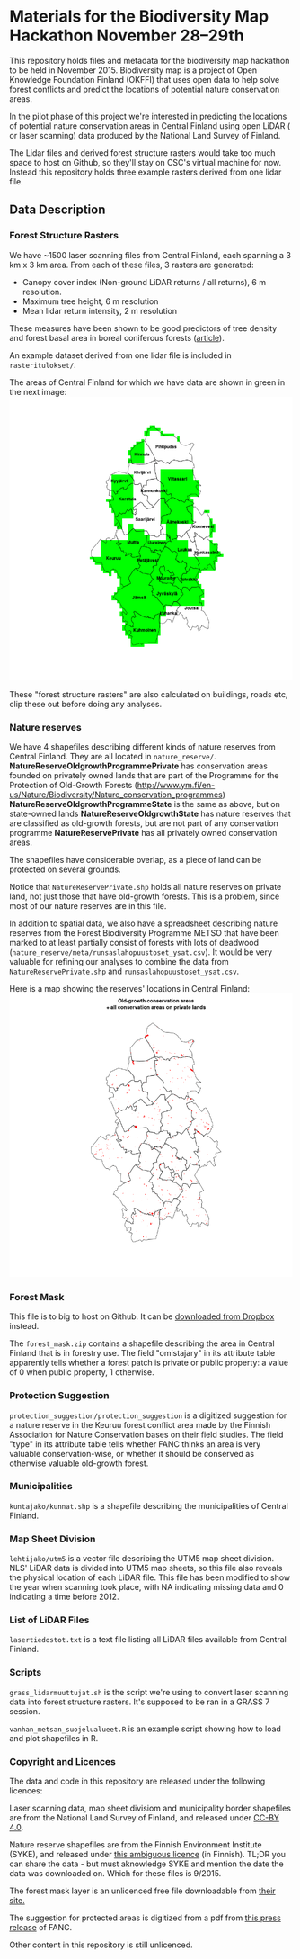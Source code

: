 # Materials for the Biodiversity Map Hackathon November 28–29th

This repository holds files and metadata for the biodiversity map hackathon to be held in November 2015. Biodiversity map is a project of Open Knowledge Foundation Finland (OKFFI) that uses open data to help solve forest conflicts and predict the locations of potential nature conservation areas.

In the pilot phase of this project we're interested in predicting the locations of potential nature conservation areas in Central Finland using open LiDAR ( or laser scanning) data produced by the National Land Survey of Finland.

The Lidar files and derived forest structure rasters would take too much space to host on Github, so they'll stay on CSC's virtual machine for now. Instead this repository holds three example rasters derived from one lidar file.

## Data Description

### Forest Structure Rasters

We have ~1500 laser scanning files from Central Finland, each spanning a 3 km x 3 km area. From each of these files, 3 rasters are generated:
- Canopy cover index (Non-ground LiDAR returns / all returns), 6 m resolution.
- Maximum tree height, 6 m resolution
- Mean lidar return intensity, 2 m resolution

These measures have been shown to be good predictors of tree density and forest basal area in boreal coniferous forests ([article](http://digitalcommons.unl.edu/cgi/viewcontent.cgi?article=1183&context=usdafsfacpub)).

An example dataset derived from one lidar file is included in `rasteritulokset/`.

The areas of Central Finland for which we have data are shown in green in the next image: 
![Lidar-coverage in green](laserkattavuus.png)

These "forest structure rasters" are also calculated on buildings, roads etc, clip these out before doing any analyses.

### Nature reserves

We have 4 shapefiles describing different kinds of nature reserves from Central Finland. They are all located in `nature_reserve/`.
**NatureReserveOldgrowthProgrammePrivate** has conservation areas founded on privately owned lands that are part of the Programme for the Protection of Old-Growth Forests (http://www.ym.fi/en-us/Nature/Biodiversity/Nature_conservation_programmes)
**NatureReserveOldgrowthProgrammeState** is the same as above, but on state-owned lands
**NatureReserveOldgrowthState** has nature reserves that are classified as old-growth forests, but are not part of any conservation programme
**NatureReservePrivate** has all privately owned conservation areas.

The shapefiles have considerable overlap, as a piece of land can be protected on several grounds.

Notice that `NatureReservePrivate.shp` holds all nature reserves on private land, not just those that have old-growth forests. This is a problem, since most of our nature reserves are in this file.

In addition to spatial data, we also have a spreadsheet describing nature reserves from the Forest Biodiversity Programme METSO that have been marked to at least partially consist of forests with lots of deadwood (`nature_reserve/meta/runsaslahopuustoset_ysat.csv`). It would be very valuable for refining our analyses to combine the data from `NatureReservePrivate.shp` and `runsaslahopuustoset_ysat.csv`.

Here is a map showing the reserves' locations in Central Finland:
![Nature reserves in Central Finland](conservation_areas.png)

### Forest Mask

This file is to big to host on Github. It can be [downloaded from Dropbox](https://www.dropbox.com/s/37u4g3jg6frqjdn/forest_mask.zip?dl=0) instead.

The `forest_mask.zip` contains a shapefile describing the area in Central Finland that is in forestry use. The field "omistajary" in its attribute table apparently tells whether a forest patch is private or public property: a value of 0 when public property, 1 otherwise.

### Protection Suggestion

`protection_suggestion/protection_suggestion` is a digitized suggestion for a nature reserve in the Keuruu forest conflict area made by the Finnish Association for Nature Conservation bases on their field studies. The field "type" in its attribute table tells whether FANC thinks an area is very valuable conservation-wise, or whether it should be conserved as otherwise valuable old-growth forest.

### Municipalities

`kuntajako/kunnat.shp` is a shapefile describing the municipalities of Central Finland.

### Map Sheet Division

`lehtijako/utm5` is a vector file describing the UTM5 map sheet division. NLS' LiDAR data is divided into UTM5 map sheets, so this file also reveals the physical location of each LiDAR file. This file has been modified to show the year when scanning took place, with NA indicating missing data and 0 indicating a time before 2012.

### List of LiDAR Files

`lasertiedostot.txt` is a text file listing all LiDAR files available from Central Finland.

### Scripts

`grass_lidarmuuttujat.sh` is the script we're using to convert laser scanning data into forest structure rasters. It's supposed to be ran in a GRASS 7 session.

`vanhan_metsan_suojelualueet.R` is an example script showing how to load and plot shapefiles in R.

### Copyright and Licences

The data and code in this repository are released under the following licences:

Laser scanning data, map sheet divisiom and municipality border shapefiles are from the National Land Survey of Finland, and released under [CC-BY 4.0](http://creativecommons.org/licenses/by/4.0/).

Nature reserve shapefiles are from the Finnish Environment Institute (SYKE), and released under [this ambiguous licence](http://metatieto.ymparisto.fi:8080/geoportal/catalog/search/resource/details.page?uuid={C305FA65-F319-4FA0-AAB8-F92AE32B6EE2}) (in Finnish). TL;DR you can share the data - but must aknowledge SYKE and mention the date the data was downloaded on. Which for these files is 9/2015.

The forest mask layer is an unlicenced free file downloadable from [their site.](http://metsakeskus.fi/metsamaski)

The suggestion for protected areas is digitized from a pdf from [this press release](http://www.sll.fi/ajankohtaista/tiedotteet/2015/metso-ohjelmaa-toteutetaan-tehottomasti-metsahallitus-hakkaa-metso-kelpoista-valtionmaata-nyt-keuruulla) of FANC.

Other content in this repository is still unlicenced.

